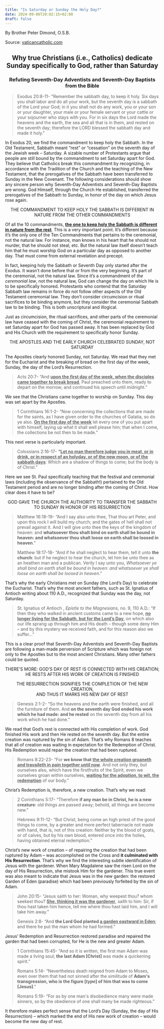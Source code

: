 ```yaml
---
title: "Is Saturday or Sunday the Holy Day?"
date: 2024-09-06T20:02:15+02:00
draft: false
---
```


By Brother Peter Dimond, O.S.B.

Source: [vaticancatholic.com](https://vaticancatholic.com/saturday-or-sunday-holy-day-sabbath/)

<h2 align="center">Why true Christians (i.e., Catholics) dedicate Sunday specifically to God, rather than Saturday</h2>

<h3 align="center">Refuting Seventh-Day Adventists and Seventh-Day Baptists from the Bible</h3>

<blockquote>

<p>Exodus 20:8-11- "Remember the sabbath day, to keep it holy. Six days you shall labor and do all your work, but the seventh day is a sabbath of the Lord your God; in it you shall not do any work, you or your son or your daughter, your male or your female servant or your cattle or your sojourner who stays with you. For in six days the Lord made the heavens and the earth, the sea and all that is in them, and rested on the seventh day; therefore the LORD blessed the sabbath day and made it holy."</p>

</blockquote>
<p>In Exodus 20, we find the commandment to keep holy the Sabbath. In the Old Testament, Sabbath meant “rest” or “cessation” on the seventh day of the Jewish week – Saturday. A sizable number of Protestants argue that people are still bound by the commandment to set Saturday apart for God. They believe that Catholics break this commandment by recognizing, in accordance with the Tradition of the Church and the teaching of the New Testament, that the prerogatives of the Sabbath have been transferred to Sunday in the New Covenant. The following considerations should show any sincere person why Seventh-Day Adventists and Seventh-Day Baptists are wrong. God Himself, through the Church He established, transferred the prerogatives of the Sabbath to Sunday, in honor of the day on which Jesus rose again.</p>
<p align="center">THE COMMANDMENT TO KEEP HOLY THE SABBATH IS DIFFERENT IN NATURE FROM THE OTHER COMMANDMENTS</p>
<p>Of all the 10 commandments, <strong><span style="text-decoration: underline;">the one to keep holy the Sabbath is different in nature from the rest</span></strong>. This is a very important point. It’s different because it’s the only one of the Ten Commandments that pertains to the ceremonial, not the natural law. For instance, man knows in his heart that he should not murder, that he should not steal, etc. But the natural law itself doesn’t teach him that he must worship God on a particular day as opposed to another day. That must come from external revelation and precept.</p>
<p>In fact, keeping holy the Sabbath or Seventh Day only started after the Exodus. It wasn’t done before that or from the very beginning. It’s part of the ceremonial, not the natural law. Since it’s a commandment of <em>the ceremonial law</em>, not the natural law, God can change the day on which He is to be specifically honored. Protestants who contend that the Saturday Sabbath law remains in force do not follow other aspects of the Old Testament ceremonial law. They don’t consider circumcision or ritual sacrifices to be binding anymore, but they consider the ceremonial Sabbath law to be binding. This is both unscriptural and illogical.</p>
<p>Just as circumcision, the ritual sacrifices, and other parts of the ceremonial law have ceased with the coming of Christ, the ceremonial requirement to set Saturday apart for God has passed away. It has been replaced by God and His Church with the requirement to specifically honor Sunday.</p>
<p align="center">THE APOSTLES AND THE EARLY CHURCH CELEBRATED SUNDAY, NOT SATURDAY</p>
<p>The Apostles clearly honored Sunday, not Saturday. We read that they met for the Eucharist and the breaking of bread on the first day of the week, Sunday, the day of the Lord’s Resurrection.</p>
<blockquote>
<p>Acts 20:7- “And <strong><span style="text-decoration: underline;">upon the first day of the week, when the disciples came together to break bread</span></strong>, Paul preached unto them, ready to depart on the morrow; and continued his speech until midnight.”</p>
</blockquote>
<p>We see that the Christians came together to worship on Sunday. This day was set apart by the Apostles.</p>
<blockquote>
<p>1 Corinthians 16:1-2- “Now concerning the collections that are made for the saints, as I have given order to the churches of Galatia, so do ye also. <strong><span style="text-decoration: underline;">On the first day of the week</span></strong> let every one of you put apart with himself, laying up what it shall well please him; that when I come, the collections be not then to be made.”</p>
</blockquote>
<p>This next verse is particularly important.</p>
<blockquote>
<p>Colossians 2:16-17- <strong>“<span style="text-decoration: underline;">Let no man therefore judge you in meat, or in drink, or in respect of an holyday, or of the new moon, or of the sabbath days</span></strong>: Which are a shadow of things to come; but the body is of Christ.”</p>
</blockquote>
<p>Here we see St. Paul specifically teaching that the festival and ceremonial laws (including the observance of the Sabbath!) pertained to the Old Testament period and are no longer binding after the coming of Christ. How clear does it have to be?</p>
<p align="center">GOD GAVE THE CHURCH THE AUTHORITY TO TRANSFER THE SABBATH TO SUNDAY IN HONOR OF HIS RESURRECTION</p>
<blockquote>
<p>Matthew 16:18-19- “And I say also unto thee, That thou art Peter, and upon this rock I will build my church; and the gates of hell shall not prevail against it. And I will give unto thee the keys of the kingdom of heaven: and <strong>whatsoever thou shalt bind on earth shall be bound in heaven: and whatsoever thou shalt loose on earth shall be loosed in heaven</strong>.”</p>
<p>Matthew 18:17-18- “And if he shall neglect to hear them, tell it unto <strong>the church</strong>: but if he neglect to hear the church, let him be unto thee as an heathen man and a publican. Verily I say unto you, <em>Whatsoever ye shall bind on earth shall be bound in heaven: and whatsoever ye shall loose on earth shall be loosed in heaven</em>.”</p>
</blockquote>
<p>That’s why the early Christians met on Sunday (the Lord’s Day) to celebrate the Eucharist. That’s why the most ancient fathers, such as St. Ignatius of Antioch writing about 110 A.D., recognized that Sunday was the day, not Saturday.</p>
<blockquote>
<p>St. Ignatius of Antioch , <em>Epistle to the Magnesians</em>, no. 9, 110 A.D.: “If then they who walked in ancient customs came to a new hope, <strong><span style="text-decoration: underline;">no longer living for the Sabbath, but for the Lord’s Day</span></strong>, on which also our life sprang up through him and His death – though some deny Him – and by this mystery we received faith, and for this reason also we suffer…”</p>
</blockquote>
<p>This is a clear proof that Seventh-Day Adventists and Seventh-Day Baptists are following a man-made perversion of Scripture which was foreign not only to the Apostles but to the most ancient Christians. Many other fathers could be quoted.</p>
<p align="center">THERE’S MORE: GOD’S DAY OF REST IS CONNECTED WITH HIS CREATION;<br />HE RESTS AFTER HIS WORK OF CREATION IS FINISHED</p>
<p align="center">THE RESURRECTION SIGNIFIES THE COMPLETION OF THE NEW CREATION,<br />AND THUS IT MARKS HIS NEW DAY OF REST</p>
<blockquote>
<p>Genesis 2:1-2- “So the heavens and the earth were finished, and all the furniture of them. And <strong>on the seventh day God ended his work which he had made: and he rested</strong> on the seventh day from all his work which he had done.”</p>
</blockquote>
<p>We read that God’s rest is connected with His completion of work. God finished His work and then He rested on the seventh day. But the entire creation was ruptured by the sin of Adam. That’s why Romans 8 teaches that all of creation was waiting in expectation for the Redemption of Christ. His Redemption would repair the creation that had been ruptured.</p>
<blockquote>
<p>Romans 8:22-23- “For <strong>we know that <span style="text-decoration: underline;">the whole creation groaneth and travaileth in pain together until now</span></strong>. And not only they, but ourselves also, which have the firstfruits of the Spirit, even we ourselves groan within ourselves, <strong><span style="text-decoration: underline;">waiting for the adoption, to wit, the redemption</span></strong> of our body.”</p>
</blockquote>
<p>Christ’s Redemption is, therefore, a new creation. That’s why we read:</p>
<blockquote>
<p>2 Corinthians 5:17- “Therefore <strong>if any man be in Christ, he is a new creature</strong>: old things are passed away; behold, all things are become new.”</p>
<p>Hebrews 9:11-12- “But Christ, being come an high priest of the good things to come, by a greater and more perfect tabernacle not made with hand, that is, not of this creation: Neither by the blood of goats, or of calves, but by his own blood, entered once into the holies, having obtained eternal redemption.”</p>
</blockquote>
<p>Christ’s new work of creation – of repairing the creation that had been ruptured by Adam – was accomplished on the Cross and <strong>it culminated with His Resurrection</strong>. That’s why we find the interesting subtle identification of Jesus with the gardener. When Mary Magdalene saw the risen Lord on the day of His Resurrection, she mistook Him for the gardener. This true event was also meant to indicate that Jesus was in the new garden: the restored Garden of Eden (paradise) which had been previously forfeited by the sin of Adam.</p>
<blockquote>
<p>John 20:15- “Jesus saith to her: Woman, why weepest thou? whom seekest thou? <strong><span style="text-decoration: underline;">She, thinking it was the gardener</span></strong>, saith to him: Sir, if thou hast taken him hence, tell me where thou hast laid him, and I will take him away.”</p>
<p>Genesis 2:8- “And <strong>the Lord God planted <span style="text-decoration: underline;">a garden eastward in Eden</span></strong>; and there he put the man whom he had formed.”</p>
</blockquote>
<p>Jesus’ Redemption and Resurrection restored paradise and repaired the garden that had been corrupted, for He is the new and greater Adam.</p>
<blockquote>
<p>1 Corinthians 15:45- “And so it is written, the first man Adam was made a living soul; <strong>the last Adam [Christ] </strong>was made a quickening spirit.”</p>
<p>Romans 5:14- “Nevertheless death reigned from Adam to Moses, even over them that had not sinned after the similitude of <strong>Adam's transgression, who is the figure [<em>type</em>] of him that was to come [Jesus]</strong>.”</p>
<p>Romans 5:19- “For as by one man's disobedience many were made sinners, so by the obedience of one shall many be made righteous.”</p>
</blockquote>
<p>It therefore makes perfect sense that the Lord’s Day (Sunday, the day of His Resurrection) – which marked the end of His new work of creation – would become the new day of rest.</p>
